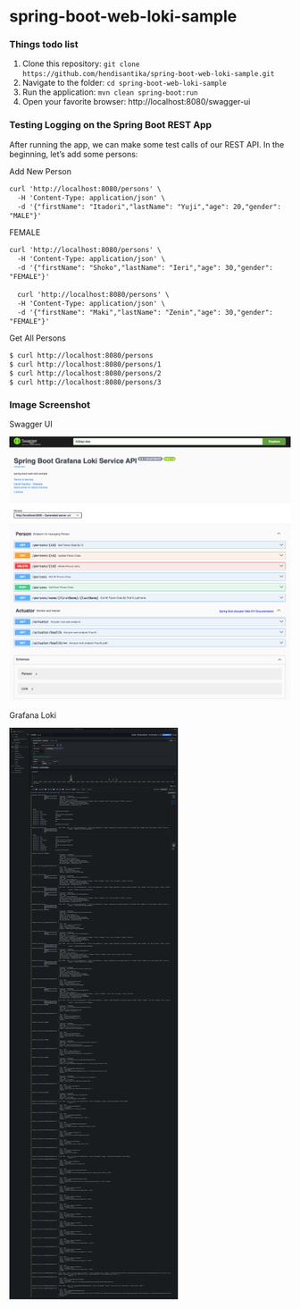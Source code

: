 # spring-boot-web-loki-sample

### Things todo list

1. Clone this repository: `git clone https://github.com/hendisantika/spring-boot-web-loki-sample.git`
2. Navigate to the folder: `cd spring-boot-web-loki-sample`
3. Run the application: `mvn clean spring-boot:run`
4. Open your favorite browser: http://localhost:8080/swagger-ui

### Testing Logging on the Spring Boot REST App

After running the app, we can make some test calls of our REST API. In the beginning, let’s add some persons:

Add New Person

```shell
curl 'http://localhost:8080/persons' \
  -H 'Content-Type: application/json' \
  -d '{"firstName": "Itadori","lastName": "Yuji","age": 20,"gender": "MALE"}'
```

FEMALE

```shell
curl 'http://localhost:8080/persons' \
  -H 'Content-Type: application/json' \
  -d '{"firstName": "Shoko","lastName": "Ieri","age": 30,"gender": "FEMALE"}'
  
  curl 'http://localhost:8080/persons' \
  -H 'Content-Type: application/json' \
  -d '{"firstName": "Maki","lastName": "Zenin","age": 30,"gender": "FEMALE"}'
```

Get All Persons

```shell
$ curl http://localhost:8080/persons
$ curl http://localhost:8080/persons/1
$ curl http://localhost:8080/persons/2
$ curl http://localhost:8080/persons/3
```
### Image Screenshot

Swagger UI

![Swagger UI](img/Swagger-UI.png "Swagger UI")

Grafana Loki

![Grafana Loki](img/loki.png "Grafana Loki")

